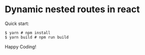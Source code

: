 # Dynamic nested routes in react


Quick start:

```
$ yarn # npm install
$ yarn build # npm run build
````


Happy Coding!
